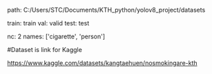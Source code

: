 

path: C:/Users/STC/Documents/KTH_python/yolov8_project/datasets

train: train
val: valid
test: test

nc: 2
names: ['cigarette', 'person']



#Dataset is link for Kaggle

https://www.kaggle.com/datasets/kangtaehuen/nosmokingare-kth
